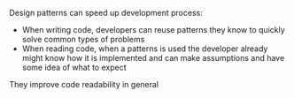Design patterns can speed up development process:
- When writing code, developers can reuse patterns they know to quickly solve common types of problems
- When reading code, when a patterns is used the developer already might know how it is implemented and can make assumptions and have some idea of what to expect

They improve code readability in general 